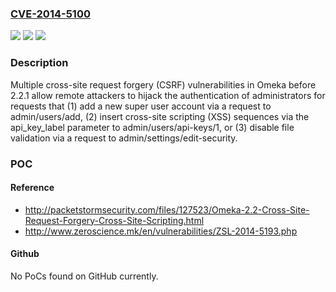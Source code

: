 ### [CVE-2014-5100](https://cve.mitre.org/cgi-bin/cvename.cgi?name=CVE-2014-5100)
![](https://img.shields.io/static/v1?label=Product&message=n%2Fa&color=blue)
![](https://img.shields.io/static/v1?label=Version&message=n%2Fa&color=blue)
![](https://img.shields.io/static/v1?label=Vulnerability&message=n%2Fa&color=brighgreen)

### Description

Multiple cross-site request forgery (CSRF) vulnerabilities in Omeka before 2.2.1 allow remote attackers to hijack the authentication of administrators for requests that (1) add a new super user account via a request to admin/users/add, (2) insert cross-site scripting (XSS) sequences via the api_key_label parameter to admin/users/api-keys/1, or (3) disable file validation via a request to admin/settings/edit-security.

### POC

#### Reference
- http://packetstormsecurity.com/files/127523/Omeka-2.2-Cross-Site-Request-Forgery-Cross-Site-Scripting.html
- http://www.zeroscience.mk/en/vulnerabilities/ZSL-2014-5193.php

#### Github
No PoCs found on GitHub currently.

